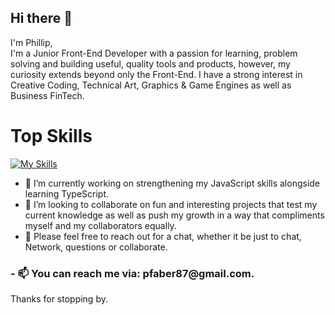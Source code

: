 ## Hi there 👋
I'm Phillip,<br>
I'm a Junior Front-End Developer with a passion for learning, problem solving and building useful, quality tools and products, however, my curiosity extends beyond only the Front-End.
I have a strong interest in Creative Coding, Technical Art, Graphics & Game Engines as well as Business FinTech.

<h1>Top Skills</h1>

[![My Skills](https://skillicons.dev/icons?i=js,html,css,vite)](https://skillicons.dev)

- 🔭 I’m currently working on strengthening my JavaScript skills alongside learning TypeScript.
- 👯 I’m looking to collaborate on fun and interesting projects that test my current knowledge as well as push my growth in a way that compliments myself and my collaborators equally. 
- 💬 Please feel free to reach out for a chat, whether it be just to chat, Network, questions or collaborate.
  
 <h3>- 📫 You can reach me via: pfaber87@gmail.com. </h3>

  Thanks for stopping by.
